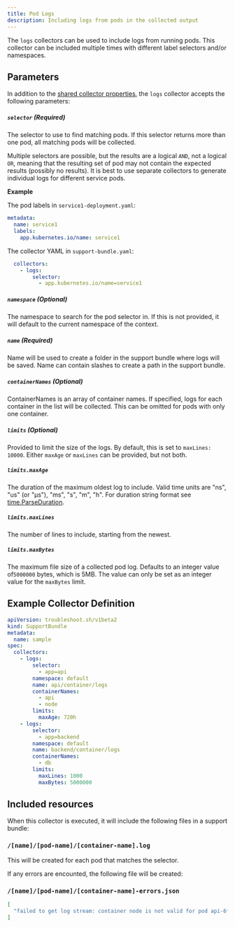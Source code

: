 ```yaml
---
title: Pod Logs
description: Including logs from pods in the collected output
---
```


The `logs` collectors can be used to include logs from running pods.
This collector can be included multiple times with different label selectors and/or namespaces.

## Parameters

In addition to the [shared collector properties](https://troubleshoot.sh/docs/collect/collectors/#shared-properties), the `logs` collector accepts the following parameters:

##### `selector` (Required)
The selector to use to find matching pods.
If this selector returns more than one pod, all matching pods will be collected.

Multiple selectors are possible, but the results are a logical `AND`, not a logical `OR`, meaning that the resulting set of pod may not contain the expected results (possibly no results). It is best to use separate collectors to generate individual logs for different service pods.

**Example**

The pod labels in `service1-deployment.yaml`:

```yaml
metadata:
  name: service1
  labels:
    app.kubernetes.io/name: service1
```

The collector YAML in `support-bundle.yaml`:

```yaml
  collectors:
    - logs:
        selector:
          - app.kubernetes.io/name=service1
```

##### `namespace` (Optional)
The namespace to search for the pod selector in.
If this is not provided, it will default to the current namespace of the context.

##### `name` (Required)
Name will be used to create a folder in the support bundle where logs will be saved.
Name can contain slashes to create a path in the support bundle.

##### `containerNames` (Optional)
ContainerNames is an array of container names.
If specified, logs for each container in the list will be collected.
This can be omitted for pods with only one container.

##### `limits` (Optional)
Provided to limit the size of the logs.
By default, this is set to `maxLines: 10000`.
Either `maxAge` or `maxLines` can be provided, but not both.

##### `limits.maxAge`
The duration of the maximum oldest log to include.
Valid time units are "ns", "us" (or "µs"), "ms", "s", "m", "h".
For duration string format see [time.ParseDuration](https://pkg.go.dev/time#ParseDuration).

##### `limits.maxLines`
The number of lines to include, starting from the newest.

##### `limits.maxBytes`
The maximum file size of a collected pod log. Defaults to an integer value of`5000000` bytes, which is 5MB. The value
can only be set as an integer value for the `maxBytes` limit.

## Example Collector Definition

```yaml
apiVersion: troubleshoot.sh/v1beta2
kind: SupportBundle
metadata:
  name: sample
spec:
  collectors:
    - logs:
        selector:
          - app=api
        namespace: default
        name: api/container/logs
        containerNames:
          - api
          - node
        limits:
          maxAge: 720h
    - logs:
        selector:
          - app=backend
        namespace: default
        name: backend/container/logs
        containerNames:
          - db
        limits:
          maxLines: 1000
          maxBytes: 5000000
```


## Included resources

When this collector is executed, it will include the following files in a support bundle:

### `/[name]/[pod-name]/[container-name].log`

This will be created for each pod that matches the selector.

If any errors are encounted, the following file will be created:

### `/[name]/[pod-name]/[container-name]-errors.json`

```json
[
  "failed to get log stream: container node is not valid for pod api-6fd69d8f78-tmtf7"
]
```
